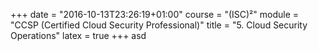 +++
date = "2016-10-13T23:26:19+01:00"
course = "(ISC)²"
module = "CCSP (Certified Cloud Security Professional)"
title = "5. Cloud Security Operations"
latex = true
+++
asd